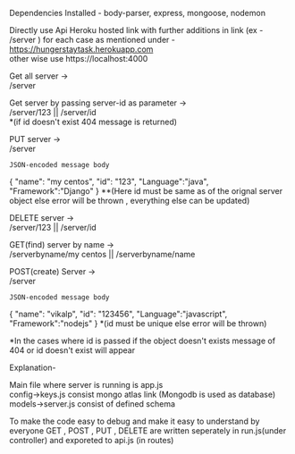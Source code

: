 Dependencies Installed -
  body-parser,
  express,
  mongoose,
  nodemon

Directly use Api Heroku hosted link  with further additions in link (ex - /server ) for each case as mentioned under -
  https://hungerstaytask.herokuapp.com      
other wise use 
  https://localhost:4000


Get all server ->  
     /server

Get server by passing server-id as parameter ->   
     /server/123    || /server/id          
   *(if id doesn't exist 404 message is returned)

PUT server ->   
    /server

    JSON-encoded message body
   {
      "name": "my centos",
      "id": "123",
      "Language":"java",
      "Framework":"Django"
   }
   **(Here id must be same as of the orignal server object else error will be thrown , everything else can be updated)

DELETE server ->  
      /server/123    || /server/id

GET(find) server by name ->  
     /serverbyname/my centos  || /serverbyname/name

POST(create) Server ->    
     /server
     
    JSON-encoded message body
   {
      "name": "vikalp",
      "id": "123456",
      "Language":"javascript",
      "Framework":"nodejs"
   }
   *(id must be unique else error will be thrown)


*In the cases where id is passed if the object doesn't exists message of 404 or id doesn't exist will appear


Explanation-   

Main file where server is running is app.js     
config->keys.js consist mongo atlas link (Mongodb is used as database)    
models->server.js consist of defined schema    

To make the code easy to debug and make it easy to understand by everyone GET , POST , PUT , DELETE are written seperately in run.js(under controller) and exporeted to api.js (in routes)


